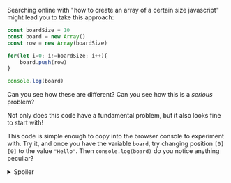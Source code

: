 
Searching online with "how to create an array of a certain size javascript"
might lead you to take this approach:

```javascript
const boardSize = 10
const board = new Array()
const row = new Array(boardSize)

for(let i=0; i!=boardSize; i++){
	board.push(row)
}

console.log(board)
```

Can you see how these are different?
Can you see how this is a _serious_ problem?

Not only does this code have a fundamental problem,
but it also looks fine to start with!

This code is simple enough to copy into the browser console to experiment with.
Try it, and once you have the variable `board`,
try changing position `[0][0]` to the value `"Hello"`.
Then `console.log(board)` do you notice anything peculiar?
<details>
<summary>Spoiler</summary><p>Every position <code>[0]</code> of <em>every single</em> sub array has the value <code>"Hello"</code>!
How can this be?</p>

<p>This is where the concept of a <strong>reference</strong> comes in.
When working with arrays and objects in JavaScript,
you have to take care
that you are working with what you think you are working with.</p>

<p>JavaScript happens to default to passing <em>references</em> to arrays and objects
instead of passing a <em>copy</em>.
Take for instance, this code:</p>

<pre><code>const a = []
const b = a
b[0] = 1
console.log(a)
</code></pre>

<p>What do you expect?</p>
<details>
<summary>Spoiler</summary><pre><code>[1]
</code></pre>

<p>This is because these lines</p>

<pre><code>const a = []
const b = a
</code></pre>

<p>Are telling JavaScript:</p>

<ul>
<li>Assign the <em>reference</em> of a new blank array to the variable <code>a</code>.</li>
<li>Assign the value of the variable <code>a</code> to the variable <code>b</code>.
The value of the variable <code>a</code> is a reference, so <code>b</code> becomes a reference too.</li>
<li>Now both <code>a</code> and <code>b</code> are just a reference to the <em>same array</em>.</li>
</ul>

<p>Copying arrays will be covered later!</p>
</details><p></p>
</details>